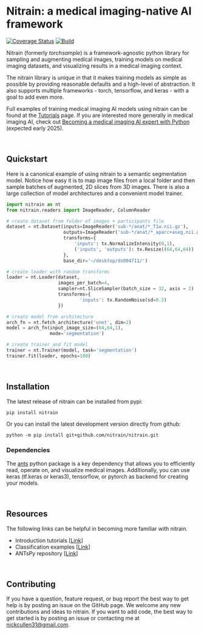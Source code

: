 # Nitrain: a medical imaging-native AI framework

[![Coverage Status](https://coveralls.io/repos/github/nitrain/nitrain/badge.svg?branch=main)](https://coveralls.io/github/nitrain/nitrain?branch=main)
[![Build](https://github.com/nitrain/nitrain/actions/workflows/test.yml/badge.svg)](https://github.com/nitrain/nitrain/actions/workflows/test.yml)

Nitrain (formerly <i>torchsample</i>) is a framework-agnostic python library for sampling and augmenting medical images, training models on medical imaging datasets, and visualizing results in a medical imaging context.

The nitrain library is unique in that it makes training models as simple as possible by providing reasonable defaults and a high-level of abstraction. It also supports multiple frameworks - torch, tensorflow, and keras - with a goal to add even more.

Full examples of training medical imaging AI models using nitrain can be found at the [Tutorials](https://github.com/nitrain/tutorials) page. If you are interested more generally in medical imaging AI, check out [Becoming a medical imaging AI expert with Python](https://book.nitrain.dev) (expected early 2025).

<br />

## Quickstart

Here is a canonical example of using nitrain to a semantic segmentation model. Notice how easy it is to map image files from a local folder and then sample batches of augmented, 2D slices from 3D images. There is also a large collection of model architectures and a convenient model trainer.

```python
import nitrain as nt
from nitrain.readers import ImageReader, ColumnReader

# create dataset from folder of images + participants file
dataset = nt.Dataset(inputs=ImageReader('sub-*/anat/*_T1w.nii.gz'),
                     outputs=ImageReader('sub-*/anat/*_aparc+aseg.nii.gz'),
                     transforms={
                         'inputs': tx.NormalizeIntensity(0,1),
                         ('inputs', 'outputs'): tx.Resize((64,64,64))
                     },
                     base_dir='~/desktop/ds004711/')

# create loader with random transforms
loader = nt.Loader(dataset,
                   images_per_batch=4,
                   sampler=nt.SliceSampler(batch_size = 32, axis = 2)
                   transforms={
                           'inputs': tx.RandomNoise(sd=0.2)
                   })

# create model from architecture
arch_fn = nt.fetch_architecture('unet', dim=2)
model = arch_fn(input_image_size=(64,64,1),
                mode='segmentation')

# create trainer and fit model
trainer = nt.Trainer(model, task='segmentation')
trainer.fit(loader, epochs=100)
```

<br />

## Installation

The latest release of nitrain can be installed from pypi:

```
pip install nitrain
```

Or you can install the latest development version directly from github:

```
python -m pip install git+github.com/nitrain/nitrain.git
```

### Dependencies

The [ants](https://www.github.com/antsx/antspy) python package is a key dependency that allows you to efficiently read, operate on, and visualize medical images. Additionally, you can use keras (tf.keras or keras3), tensorflow, or pytorch as backend for creating your models.

<br />

## Resources

The following links can be helpful in becoming more familiar with nitrain.

- Introduction tutorials [[Link](https://github.com/nitrain/tutorials/tree/main/introduction)]
- Classification examples [[Link](https://github.com/nitrain/tutorials/tree/main/classification)]
- ANTsPy repository [[Link](https://github.com/antsx/antspy)]

<br />

## Contributing

If you have a question, feature request, or bug report the best way to get help is by posting an issue on the GitHub page. We welcome any new contributions and ideas to nitrain. If you want to add code, the best way to get started is by posting an issue or contacting me at nickcullen31@gmail.com.
